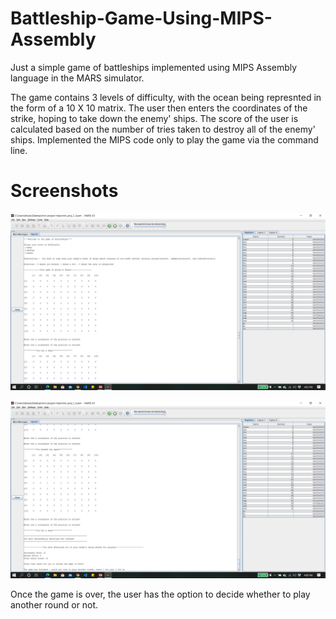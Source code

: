 # Battleship-Game-Using-MIPS-Assembly
Just a simple game of battleships implemented using MIPS Assembly language in the MARS simulator.

The game contains 3 levels of difficulty, with the ocean being represnted in the form of a 10 X 10 matrix.
The user then enters the coordinates of the strike, hoping to take down the enemy' ships.
The score of the user is calculated based on the number of tries taken to destroy all of the enemy' ships. 
Implemented the MIPS code only to play the game via the command line. 


# Screenshots
![alt text](https://github.com/bharathbabu68/Battleship-Game-Using-MIPS-Assembly/blob/master/Picture1.png)

![alt text](https://github.com/bharathbabu68/Battleship-Game-Using-MIPS-Assembly/blob/master/Picture2.png)

Once the game is over, the user has the option to decide whether to play another round or not.
